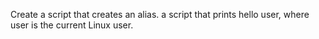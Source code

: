 Create a script that creates an alias.
a script that prints hello user, where user is the current Linux user.